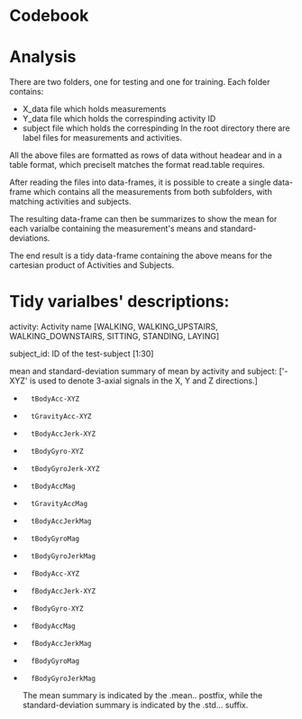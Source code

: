 # Codebook

# Analysis
There are two folders, one for testing and one for training. Each folder
contains:
* X_data file which holds measurements
* Y_data file which holds the correspinding activity ID
* subject file which holds the correspinding
In the root directory there are label files for measurements and activities.

All the above files are formatted as rows of data without headear and in a
table format, which preciselt matches the format read.table requires.

After reading the files into data-frames, it is possible to create a single
data-frame which contains all the measurements from both subfolders, with
matching activities and subjects.

The resulting data-frame can then be summarizes to show the mean for each
varialbe containing the measurement's means and standard-deviations.

The end result is a tidy data-frame containing the above means for
the cartesian product of Activities and Subjects.

# Tidy varialbes' descriptions:
activity: Activity name [WALKING, WALKING_UPSTAIRS, WALKING_DOWNSTAIRS,
	SITTING, STANDING, LAYING]
	
subject_id: ID of the test-subject [1:30]

mean and standard-deviation summary of mean by activity and subject:
	['-XYZ' is used to denote 3-axial signals in the X, Y and Z directions.]
*		tBodyAcc-XYZ
*		tGravityAcc-XYZ
*		tBodyAccJerk-XYZ
*		tBodyGyro-XYZ
*		tBodyGyroJerk-XYZ
*		tBodyAccMag
*		tGravityAccMag
*		tBodyAccJerkMag
*		tBodyGyroMag
*		tBodyGyroJerkMag
*		fBodyAcc-XYZ
*		fBodyAccJerk-XYZ
*		fBodyGyro-XYZ
*		fBodyAccMag
*		fBodyAccJerkMag
*		fBodyGyroMag
*		fBodyGyroJerkMag

	The mean summary is indicated by the .mean.. postfix, while the
	standard-deviation summary is indicated by the .std... suffix.